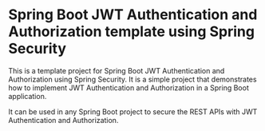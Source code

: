 # Spring Boot JWT Authentication and Authorization template using Spring Security

This is a template project for Spring Boot JWT Authentication and Authorization using Spring Security. It is a simple project that demonstrates how to implement JWT Authentication and Authorization in a Spring Boot application.

It can be used in any Spring Boot project to secure the REST APIs with JWT Authentication and Authorization.